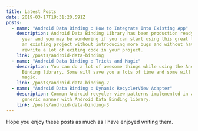 ```yaml
---
title: Latest Posts
date: 2019-03-17T19:31:20.591Z
posts:
  - name: "Android Data Binding : How to Integrate Into Existing App"
    description: Android Data Binding Library has been production ready for almost a
      year and you may be wondering if you can start using this great library in
      an existing project without introducing more bugs and without having to
      rewrite a lot of exiting code in your project.
    link: /posts/android-data-binding
  - name: "Android Data Binding : Tricks and Magic"
    description: You can do a lot of awesome things while using the Android Data
      Binding library. Some will save you a lots of time and some will seem like
      magic.
    link: /posts/android-data-binding-2
  - name: "Android Data Binding : Dynamic RecyclerView Adapter"
    description: Common Android recycler view patterns implemented in a reactive and
      generic manner with Android Data Binding library.
    link: /posts/android-data-binding-3
---
```

Hope you enjoy these posts as much as I have enjoyed writing them.